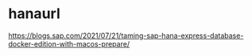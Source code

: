 # hanaurl

https://blogs.sap.com/2021/07/21/taming-sap-hana-express-database-docker-edition-with-macos-prepare/
